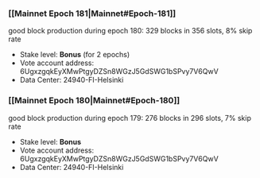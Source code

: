 ### [[Mainnet Epoch 181|Mainnet#Epoch-181]]
good block production during epoch 180: 329 blocks in 356 slots, 8% skip rate
* Stake level: **Bonus** (for 2 epochs)
* Vote account address: 6UgxzgqkEyXMwPtgyDZSn8WGzJ5GdSWG1bSPvy7V6QwV
* Data Center: 24940-FI-Helsinki
### [[Mainnet Epoch 180|Mainnet#Epoch-180]]
good block production during epoch 179: 276 blocks in 296 slots, 7% skip rate
* Stake level: **Bonus**
* Vote account address: 6UgxzgqkEyXMwPtgyDZSn8WGzJ5GdSWG1bSPvy7V6QwV
* Data Center: 24940-FI-Helsinki